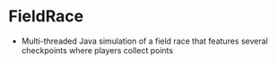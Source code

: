 # FieldRace
- Multi-threaded Java simulation of a field race that features several checkpoints where players collect points